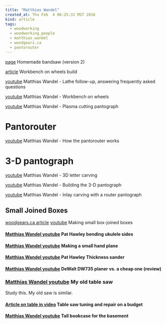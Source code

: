 ```yaml
---
title: "Matthias Wandel"
created_at: Thu Feb  4 06:25:31 MST 2016
kind: article
tags:
  - woodworking
  - woodworking_people
  - matthias_wandel
  - woodgears.ca
  - pantorouter
---
```



<a href="http://woodgears.ca/bandsaw/homemade.html" target="_blank">page</a> Homemade bandsaw (version 2)

<a href="http://woodgears.ca/workbench/wheeled.html" target="_blank">article</a> Workbench on wheels build


<a href="https://www.youtube.com/watch?v=Hv4XdYzpAKo" target="_blank">youtube</a> Matthias Wandel - Lathe follow-up, answering frequently asked questions


<a href="https://www.youtube.com/watch?v=HOjaT_6DVoE" target="_blank">youtube</a> Matthias Wandel - Workbench on wheels

<a href="https://www.youtube.com/watch?v=IDGzf04W62A" target="_blank">youtube</a> Matthias Wandel - Plasma cutting pantograph


# Pantorouter

<a href="https://www.youtube.com/watch?v=8wZ1v4PIsYI" target="_blank">youtube</a>
Matthias Wandel - How the pantorouter works


# 3-D pantograph

<a href="https://www.youtube.com/watch?v=iUGkroZus_Y" target="_blank">youtube</a>
Matthias Wandel - 3D letter carving

<a href="https://www.youtube.com/watch?v=vtm4u583YOQ" target="_blank">youtube</a>
Matthias Wandel - Building the 3-D pantograph

<a href="https://www.youtube.com/watch?v=2lKNGb9Hs08" target="_blank">youtube</a>
Matthias Wandel - Inlay carving with a router pantograph

## Small Joined Boxes

<a href="http://woodgears.ca/box/small.html" target="_blank">woodgears.ca article</a>
<a href="https://www.youtube.com/watch?v=N149xC5DYl8" target="_blank">youtube</a>
Making small box-joined boxes

<h4>
  <a href="https://www.youtube.com/watch?v=rwb78H7oCTc" target="_blank">Matthias Wandel youtube</a>
  Pat Hawley bending ukulele sides
</h4>

<h4>
  <a href="https://www.youtube.com/watch?v=zn9nxsV6fxE" target="_blank">Matthias Wandel youtube</a>
  Making a small hand plane
</h4>

<h4>
  <a href="https://www.youtube.com/watch?v=TekhIAwHB3M" target="_blank">Matthias Wandel youtube</a>
  Pat Hawley Thickness sander
</h4>

<h4>
  <a href="https://www.youtube.com/watch?v=9osTTcVz5c0" target="_blank">Matthias Wandel youtube</a>
  DeWalt DW735 planer vs. a cheap one (review)
</h4>

<h3>
  <a href="https://www.youtube.com/watch?v=Ac7dAVWD_q4" target="_blank">Matthias Wandel youtube</a>
  My old table saw
</h3>

Study this. My old saw is similar.

<h4>
  <a href="http://woodgears.ca/table_saw/" target="_blank">Article on table in video</a>
  Table saw tuning and repair on a budget
</h4>

<h4>
  <a href="https://www.youtube.com/watch?v=eYPVZuaNIlk" target="_blank">Matthias Wandel youtube</a>
  Tall bookcase for the basement
</h4>

<!--
html boilerplate
<a href="" target="_blank"></a>
<a name=""></a>
<img src="" width="400px">
<ul>
  <li></li>
</ul>
<pre>
</pre>
<pre><code>
</code></pre>
<math xmlns='http://www.w3.org/1998/Math/MathML' display='block'>
</math>
-->
